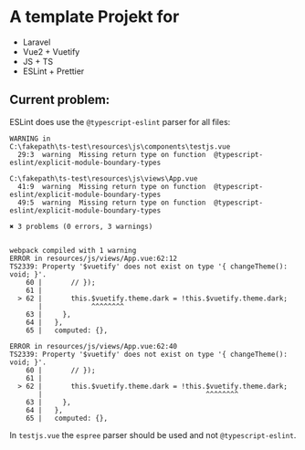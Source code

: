 # A template Projekt for

- Laravel
- Vue2 + Vuetify
- JS + TS
- ESLint + Prettier

## Current problem:

ESLint does use the `@typescript-eslint` parser for all files:

```
WARNING in
C:\fakepath\ts-test\resources\js\components\testjs.vue
  29:3  warning  Missing return type on function  @typescript-eslint/explicit-module-boundary-types

C:\fakepath\ts-test\resources\js\views\App.vue
  41:9  warning  Missing return type on function  @typescript-eslint/explicit-module-boundary-types
  49:5  warning  Missing return type on function  @typescript-eslint/explicit-module-boundary-types

✖ 3 problems (0 errors, 3 warnings)


webpack compiled with 1 warning
ERROR in resources/js/views/App.vue:62:12
TS2339: Property '$vuetify' does not exist on type '{ changeTheme(): void; }'.
    60 |       // });
    61 |
  > 62 |       this.$vuetify.theme.dark = !this.$vuetify.theme.dark;
       |            ^^^^^^^^
    63 |     },
    64 |   },
    65 |   computed: {},

ERROR in resources/js/views/App.vue:62:40
TS2339: Property '$vuetify' does not exist on type '{ changeTheme(): void; }'.
    60 |       // });
    61 |
  > 62 |       this.$vuetify.theme.dark = !this.$vuetify.theme.dark;
       |                                        ^^^^^^^^
    63 |     },
    64 |   },
    65 |   computed: {},
```

In `testjs.vue` the `espree` parser should be used and not `@typescript-eslint`.
